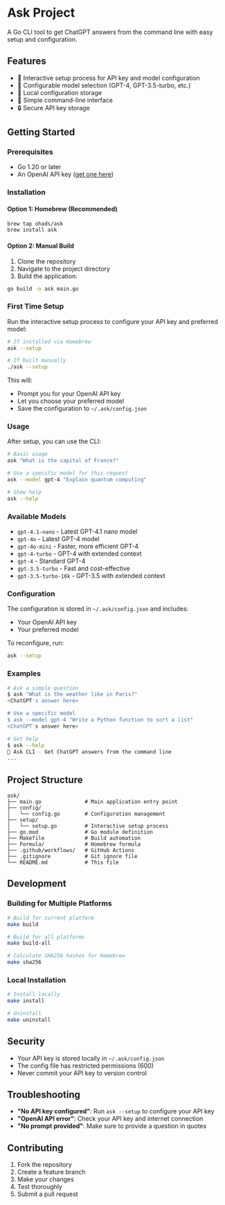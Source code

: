 # Ask Project

A Go CLI tool to get ChatGPT answers from the command line with easy setup and configuration.

## Features

- 🤖 Interactive setup process for API key and model configuration
- 🔧 Configurable model selection (GPT-4, GPT-3.5-turbo, etc.)
- 💾 Local configuration storage
- 🚀 Simple command-line interface
- 🔒 Secure API key storage

## Getting Started

### Prerequisites

- Go 1.20 or later
- An OpenAI API key ([get one here](https://platform.openai.com/account/api-keys))

### Installation

#### Option 1: Homebrew (Recommended)

```bash
brew tap ohads/ask
brew install ask
```

#### Option 2: Manual Build

1. Clone the repository
2. Navigate to the project directory
3. Build the application:

```bash
go build -o ask main.go
```

### First Time Setup

Run the interactive setup process to configure your API key and preferred model:

```bash
# If installed via Homebrew
ask --setup

# If built manually
./ask --setup
```

This will:
- Prompt you for your OpenAI API key
- Let you choose your preferred model
- Save the configuration to `~/.ask/config.json`

### Usage

After setup, you can use the CLI:

```bash
# Basic usage
ask "What is the capital of France?"

# Use a specific model for this request
ask --model gpt-4 "Explain quantum computing"

# Show help
ask --help
```

### Available Models

- `gpt-4.1-nano` - Latest GPT-4.1 nano model
- `gpt-4o` - Latest GPT-4 model
- `gpt-4o-mini` - Faster, more efficient GPT-4
- `gpt-4-turbo` - GPT-4 with extended context
- `gpt-4` - Standard GPT-4
- `gpt-3.5-turbo` - Fast and cost-effective
- `gpt-3.5-turbo-16k` - GPT-3.5 with extended context

### Configuration

The configuration is stored in `~/.ask/config.json` and includes:
- Your OpenAI API key
- Your preferred model

To reconfigure, run:
```bash
ask --setup
```

### Examples

```bash
# Ask a simple question
$ ask "What is the weather like in Paris?"
<ChatGPT's answer here>

# Use a specific model
$ ask --model gpt-4 "Write a Python function to sort a list"
<ChatGPT's answer here>

# Get help
$ ask --help
🤖 Ask CLI - Get ChatGPT answers from the command line
...
```

## Project Structure

```
ask/
├── main.go              # Main application entry point
├── config/
│   └── config.go        # Configuration management
├── setup/
│   └── setup.go         # Interactive setup process
├── go.mod               # Go module definition
├── Makefile             # Build automation
├── Formula/             # Homebrew formula
├── .github/workflows/   # GitHub Actions
├── .gitignore           # Git ignore file
└── README.md            # This file
```

## Development

### Building for Multiple Platforms

```bash
# Build for current platform
make build

# Build for all platforms
make build-all

# Calculate SHA256 hashes for Homebrew
make sha256
```

### Local Installation

```bash
# Install locally
make install

# Uninstall
make uninstall
```

## Security

- Your API key is stored locally in `~/.ask/config.json`
- The config file has restricted permissions (600)
- Never commit your API key to version control

## Troubleshooting

- **"No API key configured"**: Run `ask --setup` to configure your API key
- **"OpenAI API error"**: Check your API key and internet connection
- **"No prompt provided"**: Make sure to provide a question in quotes

## Contributing

1. Fork the repository
2. Create a feature branch
3. Make your changes
4. Test thoroughly
5. Submit a pull request 